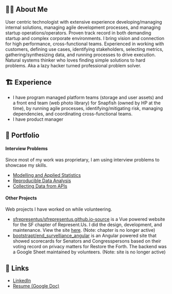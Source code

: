 ## 👨‍💻 About Me
User centric technologist with extensive experience developing/managing internal solutions, managing agile development processes, and managing startup operations/operators. Proven track record in both demanding startup and complex corporate environments. I bring vision and connection for high performance, cross-functional teams. Experienced in working with customers, defining use cases, identifying stakeholders, selecting metrics, gathering/synthesizing data, and running processes to drive execution. Natural systems thinker who loves finding simple solutions to hard problems. Aka a lazy hacker turned professional problem solver.

## 🏗️ Experience
- I have program managed platform teams (storage and user assets) and a front end team (web photo library) for Snapfish (owned by HP at the time), by running agile processes, identifying/mitigating risk, managing dependencies, and coordinating cross-functional teams.  
- I have product manager

## 📌 Portfolio
#### Interview Problems
Since most of my work was proprietary, I am using interview problems to showcase my skills.
- [Modelling and Applied Statistics](https://docs.google.com/spreadsheets/d/1xt_NnPP7cAO-R5TThhlmlfa7mdHtxImy8thzjMHSwfU/edit?usp=sharing)
- [Reproducible Data Analysis](https://github.com/bootstrapt/clipboard-health-wbd-notebook/blob/main/pricing_wbd.ipynb)
- [Collecting Data from APIs](https://bootstrapt.github.io/safegraph-practice-problems/)

#### Other Projects
Web projects I have worked on while volunteering.
- [sfrepresentus/sfrepresentus.github.io-source](https://github.com/sfrepresentus/sfrepresentus.github.io-source) is a Vue powered website for the SF chapter of Represent.Us. I did the design, development, and maintenance. View the site [here](https://sfrepresentus.github.io/). (Note: chapter is no longer active)
- [bootstrapt/end_survelliance_angular](https://github.com/bootstrapt/end_survelliance_angular) is an Angular powered site that showed scorecards for Senators and Congresspersons based on their voting record on privacy matters for Restore the Forth. The backend was a Google Sheet maintained by volunteers. (Note: site is no longer active)

## 🔗 Links
- [LinkedIn](https://www.linkedin.com/in/nickolasturner/)
- [Resume (Google Doc)](https://docs.google.com/document/d/17Oe8Tab9zK4oKPVTXrHdub56eSGYvIIJHS_jAFRehu8/edit?usp=sharing)
